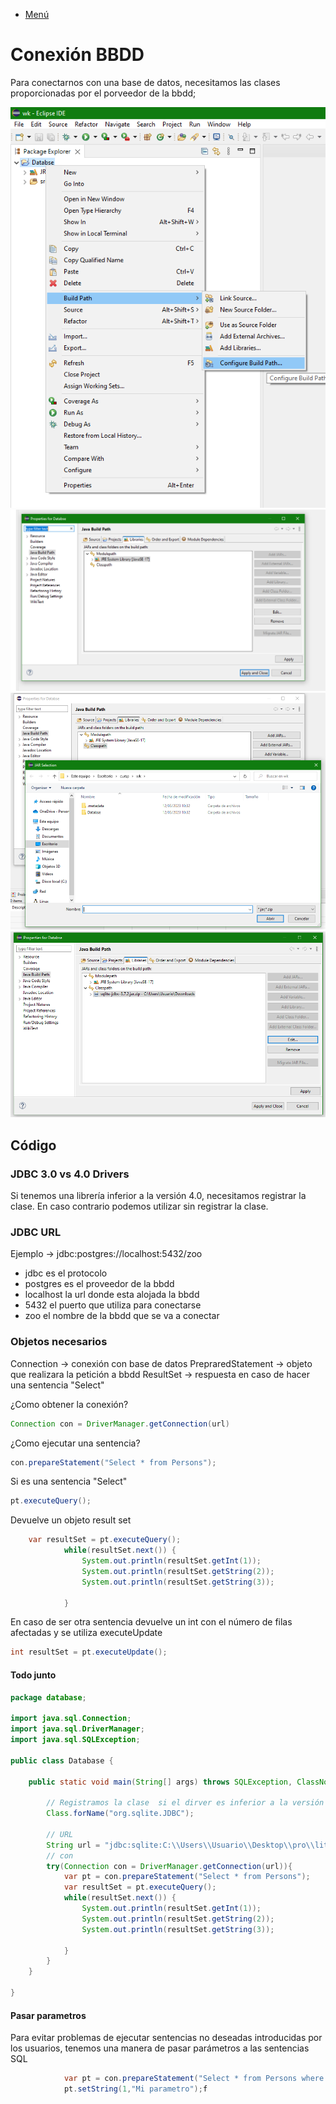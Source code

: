- [Menú](../README.md)

# Conexión BBDD

Para conectarnos con una base de datos, necesitamos las clases proporcionadas por el porveedor de la bbdd;

<img alt="PNG" src="../Imagenes/IncluirLibreria/AddLibreria1.png" />
<img alt="PNG" src="../Imagenes/IncluirLibreria/AddLibreria2.png" />
<img alt="PNG" src="../Imagenes/IncluirLibreria/AddLibreria3.png" />
<img alt="PNG" src="../Imagenes/IncluirLibreria/AddLibreria4.png" />


## Código

### JDBC 3.0 vs 4.0 Drivers

Si tenemos una librería inferior a la versión 4.0, necesitamos registrar la clase.
En caso contrario podemos utilizar sin registrar la clase.


### JDBC URL

Ejemplo ->
jdbc:postgres://localhost:5432/zoo

- jdbc es el protocolo
- postgres es el proveedor de la bbdd
- localhost la url donde esta alojada la bbdd
- 5432 el puerto que utiliza para conectarse
- zoo el nombre de la bbdd que se va a conectar

### Objetos necesarios

Connection -> conexión con base de datos
PrepraredStatement -> objeto que realizara la petición a bbdd
ResultSet -> respuesta en caso de hacer una sentencia "Select"

¿Como obtener la conexión?

````java
Connection con = DriverManager.getConnection(url)
````

¿Como ejecutar una sentencia?

````java
con.prepareStatement("Select * from Persons");
````

Si es una sentencia "Select"

````java
pt.executeQuery();
````

Devuelve un objeto result set 

````java
	var resultSet = pt.executeQuery();
			while(resultSet.next()) {
				System.out.println(resultSet.getInt(1));
				System.out.println(resultSet.getString(2));
				System.out.println(resultSet.getString(3));
				
			}
````

En caso de ser otra sentencia devuelve un int con el número de filas afectadas y se utiliza executeUpdate

````java
int resultSet = pt.executeUpdate();
````

#### Todo junto

````java
package database;

import java.sql.Connection;
import java.sql.DriverManager;
import java.sql.SQLException;

public class Database {

	public static void main(String[] args) throws SQLException, ClassNotFoundException {
		
		// Registramos la clase  si el dirver es inferior a la versión 4.0
        Class.forName("org.sqlite.JDBC");
        
        // URL
		String url = "jdbc:sqlite:C:\\Users\\Usuario\\Desktop\\pro\\lite.txt";
		// con
		try(Connection con = DriverManager.getConnection(url)){
			var pt = con.prepareStatement("Select * from Persons");
			var resultSet = pt.executeQuery();
			while(resultSet.next()) {
				System.out.println(resultSet.getInt(1));
				System.out.println(resultSet.getString(2));
				System.out.println(resultSet.getString(3));
				
			}
		}
	}

}
````

#### Pasar parametros

Para evitar problemas de ejecutar sentencias no deseadas introducidas por los usuarios, tenemos una manera de pasar parámetros a las sentencias SQL

````java
			var pt = con.prepareStatement("Select * from Persons where PersonID = ?");
			pt.setString(1,"Mi parametro");f
````
